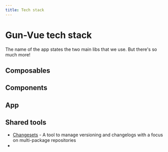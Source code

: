 ```yaml
---
title: Tech stack
---
```


# Gun-Vue tech stack

The name of the app states the two main libs that we use. But there's so much more!

## Composables

## Components

## App

## Shared tools

- [Changesets](https://github.com/changesets/changesets) - A tool to manage versioning and changelogs with a focus on multi-package repositories
-  